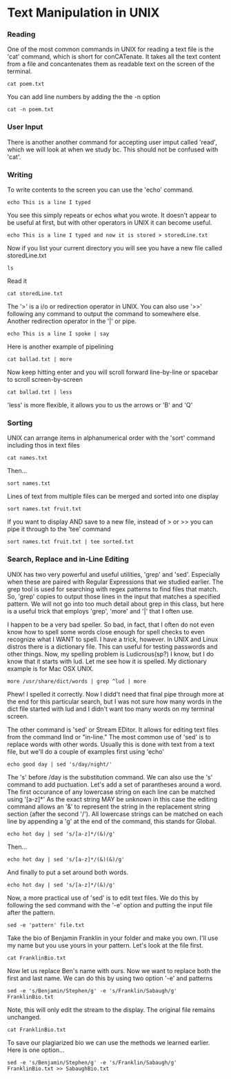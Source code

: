 # Text Manipulation in UNIX

### Reading 

One of the most common commands in UNIX for reading a text file is the 'cat' command, which is short for conCATenate. It takes all the text content from 
a file and concantenates them as readable text on the screen of the terminal.

    cat poem.txt
You can add line numbers by adding the the -n option

    cat -n poem.txt
 
### User Input
 
There is another another command for accepting user imput called 'read', which we will look at when we study bc. This should not be confused with 'cat'.

### Writing
 
 To write contents to the screen you can use the 'echo' command.
 
    echo This is a line I typed
 You see this simply repeats or echos what you wrote. It doesn't appear to be useful at first, but with other operators in UNIX it can become useful.
 
    echo This is a line I typed and now it is stored > storedLine.txt
  
  Now if you list your current directory you will see you have a new file called storedLine.txt
  
    ls
  
  Read it
  
    cat storedLine.txt
  
The '>' is a i/o or redirection operator in UNIX. You can also use '>>' following any command to output the command to somewhere else. Another redirection operator in the '|' or pipe.

    echo This is a line I spoke | say
 
 Here is another example of pipelining
 
    cat ballad.txt | more
 Now keep hitting enter and you will scroll forward line-by-line or spacebar to scroll screen-by-screen
 
    cat ballad.txt | less
 'less' is more flexible, it allows you to us the arrows or 'B' and 'Q'
 
### Sorting

UNIX can arrange items in alphanumerical order with the 'sort' command including thos in text files

    cat names.txt
Then...

    sort names.txt

Lines of text from multiple files can be merged and sorted into one display

    sort names.txt fruit.txt
If you want to display AND save to a new file, instead of > or >> you can pipe it through to the 'tee' command
    
    sort names.txt fruit.txt | tee sorted.txt

### Search, Replace and in-Line Editing

UNIX has two very powerful and useful utilities, 'grep' and 'sed'. Especially when these are paired with Regular Expressions that we studied earlier. The grep tool is used for searching with regex patterns to find files that match. So, 'grep' copies  to  output  those  lines  in  the  input  that  matches  a  specified pattern. We will not go into too much detail about grep in this class, but here is a useful trick that employs 'grep', 'more' and '|' that I often use.

I happen to be a very bad speller. So bad, in fact, that I often do not even know how to spell some words close enough for spell checks to even recognize what I WANT to spell. I have a trick, however. In UNIX and Linux distros there is a dictionary file. This can useful for testing passwords and other things. Now, my spelling problem is Ludicrous(sp?) I know, but I do know that it starts with lud. Let me see how it is spelled. My dictionary example is for Mac OSX UNIX.

    more /usr/share/dict/words | grep ^lud | more
Phew! I spelled it correctly. Now I didd't need that final pipe through more at the end for this particular search, but I was not sure how many words in the dict file started with lud and I didn't want too many words on my terminal screen.

The other command is 'sed' or Stream EDitor. It allows for editing text files from the command lind or "in-line." The most common use of 'sed' is to replace words with other words. Usually this is done with text from a text file, but we'll do a couple of examples first using 'echo'
    
    echo good day | sed 's/day/night/'
The 's' before /day is the substitution command. We can also use the 's' command to add puctuation. Let's add a set of parantheses around a word. The first occurance of any lowercase string on each line can be matched using '[a-z]\*' As the exact string MAY be unknown in this case the editing command allows an '&' to represent the string in the replacement string section (after the second '/'). All lowercase strings can be matched on each line by appending a 'g' at the end of the command, this stands for Global.

    echo hot day | sed 's/[a-z]*/(&)/g'
Then...

    echo hot day | sed 's/[a-z]*/(&)(&)/g'
And finally to put a set around both words.
                
    echo hot day | sed 's/[a-z]*/(&)/g'

Now, a more practical use of 'sed' is to edit text files. We do this by following the sed command with the '-e' option and putting the input file after the pattern.

    sed -e 'pattern' file.txt
 
 Take the bio of Benjamin Franklin in your folder and make you own. I'll use my name but you use yours in your pattern. Let's look at the file first.
 
    cat FranklinBio.txt
 
 Now let us replace Ben's name with ours. Now we want to replace both the first and last name. We can do this by using two option '-e' and patterns
 
    sed -e 's/Benjamin/Stephen/g' -e 's/Franklin/Sabaugh/g' FranklinBio.txt
 Note, this will only edit the stream to the display. The original file remains unchanged.
    
    cat FranklinBio.txt
 To save our plagiarized bio we can use the methods we learned earlier. Here is one option...
 
    sed -e 's/Benjamin/Stephen/g' -e 's/Franklin/Sabaugh/g' FranklinBio.txt >> SabaughBio.txt

  
